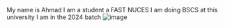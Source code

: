My name is Ahmad 
I am a student a FAST NUCES
I am doing BSCS at this university 
I am in the 2024 batch 
![image](https://github.com/user-attachments/assets/e2db8cfa-7996-416e-a3a3-817eab12500b)
